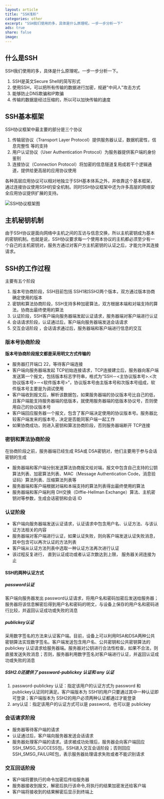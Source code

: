 ```yaml
---
layout: article
title: "SSH浅析"
categories: other
excerpt: "SSH我们使用的多，具体是什么原理呢。一步一步分析一下"
ads: true
share: false
image:
---
```


## 什么是SSH

SSH我们使用的多，具体是什么原理呢。一步一步分析一下。

1. SSH是英文Secure Shell的简写形式
2. 使用SSH，可以把所有传输的数据进行加密，规避"中间人"攻击方式
3. 能够防止DNS欺骗和IP欺骗
4. 传输的数据是经过压缩的，所以可以加快传输的速度

## SSH基本框架

SSH协议框架中最主要的部分是三个协议

1. 传输层协议（Transport Layer Protocol）提供服务器认证，数据机密性，信息完整性 等的支持
2. 用户认证协议（User Authentication Protocol）为服务器提供客户端的身份鉴别
3. 连接协议（Connection Protocol）将加密的信息隧道复用成若干个逻辑通道，提供给更高层的应用协议使用

各种高层应用协议可以相对地独立于SSH基本体系之外，并依靠这个基本框架，通过连接协议使用SSH的安全机制。同时SSH协议框架中还为许多高层的网络安全应用协议提供扩展的支持。

![SSH协议框架图](http://ono52urzb.bkt.clouddn.com/SSH%E5%8D%8F%E8%AE%AE%E6%A1%86%E6%9E%B6%E5%9B%BE.gif)

## 主机秘钥机制

由于SSH协议是面向网络中主机之间的互访与信息交换，所以主机密钥成为基本的密钥机制。也就是说，SSH协议要求每一个使用本协议的主机都必须至少有一个自己的主机密钥对，服务方通过对客户方主机密钥的认证之后，才能允许其连接请求。

## SSH的工作过程

主要有五个阶段

1. 版本号协商阶段，SSH目前包括 SSH1和SSH2两个版本，双方通过版本协商确定使用的版本
2. 密钥和算法协商阶段，SSH支持多种加密算法，双方根据本端和对端支持的算法，协商出最终使用的算法
3. 认证阶段，SSH客户端向服务器端发起认证请求，服务器端对客户端进行认证
4. 会话请求阶段，认证通过后，客户端向服务器端发送会话请求
5. 交互会话阶段 ，会话请求通过后，服务器端和客户端进行信息的交互

### 版本号协商阶段

**版本号协商阶段报文都是采用明文方式传输的**

* 服务器打开端口 22，等待客户端连接
* 客户端向服务器端发起 TCP初始连接请求，TCP连接建立后，服务器向客户端发送第一个报文，包括版本标志字符串，格式为“SSH－<主协议版本号>.<次协议版本号>－<软件版本号>”，协议版本号由主版本号和次版本号组成，软件版本号主要是为调试使用
* 客户端收到报文后，解析该数据包，如果服务器端的协议版本号比自己的低，且客户端能支持服务器端的低版本，就使用服务器端的低版本协议号，否则使用自己的协议版本号
* 客户端回应服务器一个报文，包含了客户端决定使用的协议版本号。服务器比较客户端发来的版本号，决定是否能同客户端一起工作
* 如果协商成功，则进入密钥和算法协商阶段，否则服务器端断开 TCP连接

### 密钥和算法协商阶段

在协商阶段之前，服务器端已经生成 RSA或 DSA密钥对，他们主要用于参与会话密钥的生成

* 服务器端和客户端分别发送算法协商报文给对端，报文中包含自己支持的公钥算法列表、加密算法列表、MAC（Message Authentication Code，消息验证码）算法列表、压缩算法列表等
* 服务器端和客户端根据对端和本端支持的算法列表得出最终使用的算法
* 服务器端和客户端利用 DH交换（Diffie-Hellman Exchange）算法、主机密钥对等参数，生成会话密钥和会话 ID

### 认证阶段

* 客户端向服务器端发送认证请求，认证请求中包含用户名、认证方法、与该认证方法相关的内容
* 服务器端对客户端进行认证，如果认证失败，则向客户端发送认证失败消息，其中包含可以再次认证的方法列表
* 客户端从认证方法列表中选取一种认证方法再次进行认证
* 该过程反复进行， 直到认证成功或者认证次数达到上限， 服务器关闭连接为止

#### SSH的两种认证方式

##### password认证

客户端向服务器发出 password认证请求，将用户名和密码加密后发送给服务器；服务器将该信息解密后得到用户名和密码的明文，与设备上保存的用户名和密码进行比较，并返回认证成功或失败的消息

##### publickey认证

采用数字签名的方法来认证客户端。目前，设备上可以利用RSA和DSA两种公共密钥算法实现数字签名。客户端发送包含用户名、公共密钥和公共密钥算法的 publickey 认证请求给服务器端。服务器对公钥进行合法性检查，如果不合法，则直接发送失败消息；否则，服务器利用数字签名对客户端进行认证，并返回认证成功或失败的消息

##### SSH2.0还提供了 password-publickey 认证和 any 认证

1. password-publickey 认证：指定该用户的认证方式为 password 和 publickey认证同时满足。客户端版本为 SSH1的用户只要通过其中一种认证即可登录；客户端版本为 SSH2的用户必须两种认证都通过才能登录
2. any认证：指定该用户的认证方式可以是 password，也可以是 publickey

### 会话请求阶段

* 服务器等待客户端的请求
* 认证通过后，客户端向服务器发送会话请求
* 服务器处理客户端的请求。请求被成功处理后，服务器会向客户端回应 SSH_SMSG_SUCCESS包，SSH进入交互会话阶段；否则回应 SSH_SMSG_FAILURE包，表示服务器处理请求失败或者不能识别请求

### 交互回话阶段

* 客户端将要执行的命令加密后传给服务器
* 服务器接收到报文，解密后执行该命令,将执行的结果加密发还给客户端
* 客户端将接收到的结果解密后显示到终端上

